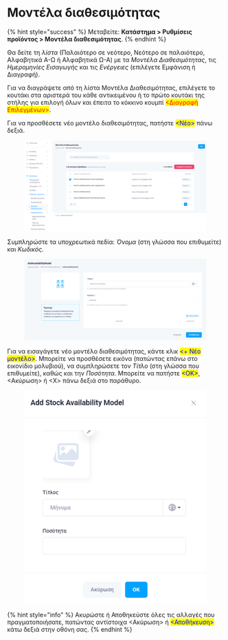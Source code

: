 # Μοντέλα διαθεσιμότητας

{% hint style="success" %}
Μεταβείτε: **Κατάστημα > Ρυθμίσεις προϊόντος > Μοντέλα διαθεσιμότητας**.
{% endhint %}

Θα δείτε τη _λίστα_ (Παλαιότερο σε νεότερο, Νεότερο σε παλαιότερο, Αλφαβητικά Α-Ω ή Αλφαβητικά Ω-Α) με τα _Μοντέλα Διαθεσιμότητας_, τις _Ημερομηνίες Εισαγωγής_ και τις _Ενέργειες_ (επιλέγετε Εμφάνιση ή Διαγραφή).&#x20;

Για να διαγράψετε από τη λίστα Μοντέλα Διαθεσιμότητας, επιλέγετε το κουτάκι στα αριστερά του κάθε αντικειμένου ή το πρώτο κουτάκι της στήλης για επιλογή όλων και έπειτα το κόκκινο κουμπί <mark style="color:red;"><Διαγραφή Επιλεγμένων></mark>.

Για να προσθέσετε νέο μοντέλο διαθεσιμότητας, πατήστε <mark style="color:blue;"><Νέο></mark> πάνω δεξιά.

<figure><img src="../../.gitbook/assets/ScreenHunter 47.png" alt=""><figcaption></figcaption></figure>

Συμπληρώστε τα υποχρεωτικά πεδία: _Όνομα_ (στη γλώσσα που επιθυμείτε) και _Κωδικός_.

<figure><img src="../../.gitbook/assets/ScreenHunter 48.png" alt=""><figcaption></figcaption></figure>

Για να εισαγάγετε νέο μοντέλο διαθεσιμότητας, κάντε κλικ <mark style="color:blue;"><+ Νέο μοντέλο></mark>. Μπορείτε να προσθέσετε εικόνα (πατώντας επάνω στο εικονίδιο μολυβιού), να συμπληρώσετε τον _Τίτλο_ (στη γλώσσα που επιθυμείτε), καθώς και την _Ποσότητα_. Μπορείτε να πατήστε <mark style="color:blue;"><ΟΚ></mark>, <Ακύρωση> ή <Χ> πάνω δεξιά στο παράθυρο.

<figure><img src="../../.gitbook/assets/ScreenHunter 297.png" alt=""><figcaption></figcaption></figure>

{% hint style="info" %}
Ακυρώστε ή Αποθηκεύστε όλες τις αλλαγές που πραγματοποιήσατε, πατώντας αντίστοιχα <Ακύρωση> ή <mark style="color:blue;"><Αποθήκευση></mark> κάτω δεξιά στην οθόνη σας.
{% endhint %}
